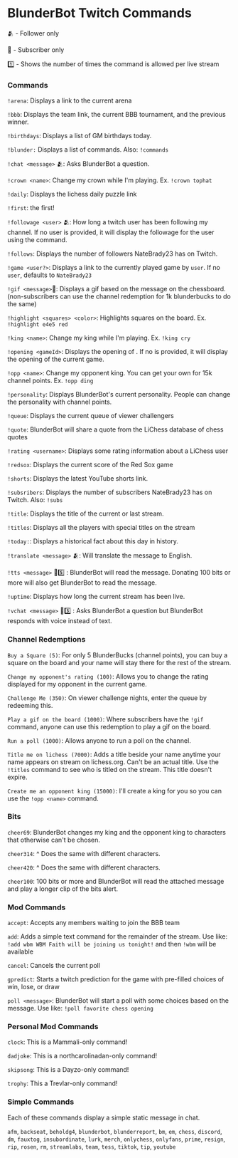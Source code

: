 # BlunderBot Twitch Commands

:people_hugging: - Follower only

:gem: - Subscriber only

:one: - Shows the number of times the command is allowed per live stream


### Commands

`!arena`: Displays a link to the current arena

`!bbb`: Displays the team link, the current BBB tournament, and the previous winner.

`!birthdays`: Displays a list of GM birthdays today.

`!blunder:` Displays a list of commands. Also: `!commands`

`!chat <message>` :people_hugging:: Asks BlunderBot a question.

`!crown <name>`: Change my crown while I'm playing. Ex. `!crown tophat`

`!daily`: Displays the lichess daily puzzle link

`!first`: the first!

`!followage <user>` :people_hugging:: How long a twitch user has been following my channel. If no user is provided, it will display the followage for the user using the command.

`!follows`: Displays the number of followers NateBrady23 has on Twitch.

`!game <user?>`: Displays a link to the currently played game by `user`. If no `user`, defaults to `NateBrady23`

`!gif <message>`:gem:: Displays a gif based on the message on the chessboard. (non-subscribers can use the channel redemption for 1k blunderbucks to do the same)

`!highlight <squares> <color>`: Highlights squares on the board. Ex. `!highlight e4e5 red`

`!king <name>`: Change my king while I'm playing. Ex. `!king cry`

`!opening <gameId>`: Displays the opening of <gameId>. If no <gameId> is provided, it will display the opening of the current game.

`!opp <name>`: Change my opponent king. You can get your own for 15k channel points. Ex. `!opp ding`

`!personality`: Displays BlunderBot's current personality. People can change the personality with channel points.

`!queue`: Displays the current queue of viewer challengers

`!quote`: BlunderBot will share a quote from the LiChess database of chess quotes

`!rating <username>`: Displays some rating information about a LiChess user

`!redsox`: Displays the current score of the Red Sox game

`!shorts`: Displays the latest YouTube shorts link.

`!subsribers`: Displays the number of subscribers NateBrady23 has on Twitch. Also: `!subs`

`!title`: Displays the title of the current or last stream.

`!titles`: Displays all the players with special titles on the stream

`!today:`: Displays a historical fact about this day in history.

`!translate <message>` :people_hugging:: Will translate the message to English.

`!tts <message>` :gem::five: : BlunderBot will read the message. Donating 100 bits or more will also get BlunderBot to read the message.

`!uptime`: Displays how long the current stream has been live.

`!vchat <message>` :gem::three: : Asks BlunderBot a question but BlunderBot responds with voice instead of text.

### Channel Redemptions

`Buy a Square (5)`: For only 5 BlunderBucks (channel points), you can buy a square on the board and your name will stay there for the rest of the stream.

`Change my opponent's rating (100)`: Allows you to change the rating displayed for my opponent in the current game.

`Challenge Me (350)`: On viewer challenge nights, enter the queue by redeeming this.

`Play a gif on the board (1000)`: Where subscribers have the `!gif` command, anyone can use this redemption to play a gif on the board.

`Run a poll (1000)`: Allows anyone to run a poll on the channel.

`Title me on lichess (7000)`: Adds a title beside your name anytime your name appears on stream on lichess.org. Can't be an actual title. Use the `!titles` command to see who is titled on the stream. This title doesn't expire.

`Create me an opponent king (15000)`: I'll create a king for you so you can use the `!opp <name>` command.


### Bits

`cheer69`: BlunderBot changes my king and the opponent king to characters that otherwise can't be chosen.

`cheer314`: ^ Does the same with different characters.

`cheer420`: ^ Does the same with different characters.

`cheer100`: 100 bits or more and BlunderBot will read the attached message and play a longer clip of the bits alert.


### Mod Commands

`accept`: Accepts any members waiting to join the BBB team

`add`: Adds a simple text command for the remainder of the stream. Use like: `!add wbm WBM Faith will be joining us tonight!` and then `!wbm` will be available

`cancel`: Cancels the current poll

`gpredict`: Starts a twitch prediction for the game with pre-filled choices of win, lose, or draw

`poll <message>`: BlunderBot will start a poll with some choices based on the message. Use like: `!poll favorite chess opening`


### Personal Mod Commands

`clock`: This is a Mammali-only command!

`dadjoke`: This is a northcarolinadan-only command!

`skipsong`: This is a Dayzo-only command!

`trophy`: This a Trevlar-only command!

### Simple Commands

Each of these commands display a simple static message in chat.

`afm`, `backseat`, `beholdg4`, `blunderbot`, `blunderreport`, `bm`, `em`, `chess`, `discord`, `dm`, `fauxtog`, `insubordinate`, `lurk`, `merch`, `onlychess`, `onlyfans`, `prime`, `resign`, `rip`, `rosen`, `rm`, `streamlabs`, `team`, `tess`, `tiktok`, `tip`, `youtube`
